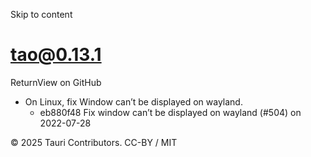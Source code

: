 Skip to content
# tao@0.13.1
ReturnView on GitHub
  * On Linux, fix Window can’t be displayed on wayland. 
    * eb880f48 Fix window can’t be displayed on wayland (#504) on 2022-07-28


© 2025 Tauri Contributors. CC-BY / MIT
